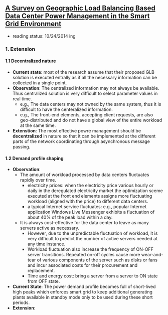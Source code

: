## [A Survey on Geographic Load Balancing Based Data Center Power Management in the Smart Grid Environment](http://ieeexplore.ieee.org/stamp/stamp.jsp?tp=&arnumber=6578864&tag=1)

- reading status: 10/24/2014 ing



### 1. Extension
#### 1.1 Decentralized nature
- **Current state**: most of the research assume that their proposed GLB solution is executed entrally as if all the necessary information can be collected in a single point.
- **Observation**: The centralized information may not always be available. Thus centralized solution is very difficult to select parameter values in real time.
  - e.g., The data centers may not owned by the same system, thus it is difficult to have the centeralized information.
  - e.g., The front-end elements, accepting client requests, are also geo-distributed and do not have a global view of the entire workload at the same time.
- **Extenstion**: The most effective powre management should be **decentralized** in nature so that it can be implemented at the different parts of the network coordinating through asynchronous message passing.

#### 1.2 Demand profile shaping
- **Observation**: 
  - The amount of workload processed by data centers fluctuates rapidly over time.
    - electricity prices: when the electricity price various hourly or daily in the deregulated electricity market the optimization sceme executed at the front end elements assigns more fluctuating workload (aligned with the price) to different data centers. 
    - a typical Internet service fluctuates: e.g., popular Internet application Windows Live Messenger exhibits a fluctuation of about 40% of the peak load within a day.
  - It is always cost-effective for the data center to leave as many servers active as necessary. 
    - However, due to the unpredictable fluctuation of workload, it is very difficult to predict the number of active servers needed at any time instance. 
    - Workload fluctuation also increase the frequency of ON-OFF server transitions. Repeated on-off cycles cause more wear-and-tear of various components of the server such as disks or fans and incur associated costs for their procurement and replacement.
    - Time and energy cost: bring a server from a server to ON state from OFF state.
- **Current State**: The power demand profile becomes full of short-lived high peaks which enforces smart grid to keep additional generating plants available in standby mode only to be used during these short periods.
- **Extension**: 
  
